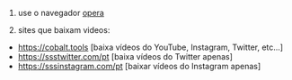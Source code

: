 1. use o navegador [opera](https://www.opera.com/pt-br) 

2. sites que baixam videos:
- https://cobalt.tools [baixa vídeos do YouTube, Instagram, Twitter, etc...]
- https://ssstwitter.com/pt [baixa vídeos do Twitter apenas]
- https://sssinstagram.com/pt [baixar vídeos do Instagram apenas]
